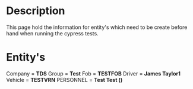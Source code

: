 # Description

This page hold the information for entity's which need to be create before hand when running the cypress tests.

# Entity's

Company = **TDS**
Group = **Test**
Fob = **TESTFOB**
Driver = **James Taylor1**
Vehicle = **TESTVRN**
PERSONNEL = **Test Test ()** 

